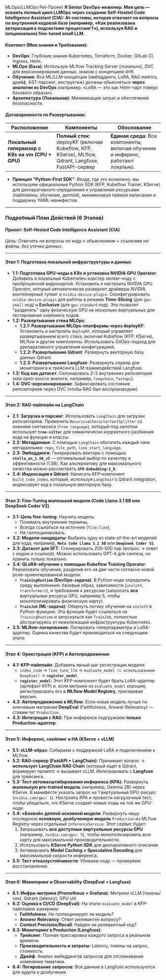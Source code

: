 MLOps/LLMOps Pet-Проект
**Я Senior DevOps-инженер. Моя цель — освоить полный цикл LLMOps через создание Self-Hosted Code Intelligence Assistant (CIA): AI-системы, которая отвечает на вопросы по внутренней кодовой базе (например, «Как реализована авторизация в подсистеме процессинг?»), используя RAG и (опционально) fine-tuned small LLM.**

#### Контекст (Мои знания и Требования):
- **DevOps**: Глубокие знания Kubernetes, Terraform, Docker, GitLab CI, Ingress, Helm.
- **MLOps (База)**: Использую MLflow Tracking Server (локально), DVC для версионирования данных, знаком с концепцией drift.
- **Обучение**: Все ML/LLM-концепции (эмбеддинги, LoRA, RAG metrics, дрейф, AST-парсинг, инструктаж) должны объясняться **через аналогии из DevOps** (например: «LoRA — это как Helm-чарт поверх базового образа»).
- **Архитектура (Локальная)**: Минимизация затрат и обеспечение безопасности.

#### Договоренности по Развертыванию:
| Расположение | Компоненты | Обоснование |
|---|---|---|
| **Локальный гипервизор с K8s на vm (CPU + GPU)** | **Полный стек**: deployKF (включая Kubeflow, KFP, KServe), MLflow, Qdrant, Langfuse, FastAPI-сервер | **Единая среда**: Все компоненты, включая обучение и инференс, работают локально. |

- **Принцип "Python-First SDK"**: Везде, где это возможно, мы используем официальные Python SDK (KFP, Kubeflow Trainer, KServe) для декларативного определения и управления ресурсами (пайплайны, обучение, деплой), минимизируя прямое написание и поддержку YAML-манифестов.

---

### Подробный План Действий (6 Этапов)

#### **Проект: Self-Hosted Code Intelligence Assistant (CIA)**
*Цель: Отвечать на вопросы по коду с объяснением + ссылками на файлы, без утечки данных.*

---

#### **Этап 1: Подготовка локальной инфраструктуры и данных**
- **1.1: Подготовка GPU-ноды в K8s и установка NVIDIA GPU Operator**: Добавить в локальный Kubernetes-кластер worker-ноду с проброшенной видеокартой. Установить и настроить NVIDIA GPU Operator, который автоматически развернет драйверы NVIDIA, контейнерный тулкит и `nvidia-device-plugin`. Сконфигурировать `nvidia-device-plugin` для работы в режиме **Time-Slicing** (для `gpu-small` нод) и **Exclusive** (для `gpu-standard` нод). Это позволит "разделить" одну физическую GPU на несколько виртуальных для тестирования скейлинга подов.
- **1.2: Развертывание стека MLOps**:
  - **1.2.1: Развертывание MLOps-платформы через deployKF**: Установить и настроить `deployKF`, который управляет развертыванием всего стека, включая Kubeflow (KFP, KServe), MLflow и другие компоненты. Использовать GitOps-подход для декларативного управления конфигурацией.
  - **1.2.2: Развертывание Qdrant**: Развернуть векторную базу данных Qdrant.
  - **1.2.3: Развертывание Langfuse**: Развернуть сервер для мониторинга и трейсинга LLM-взаимодействий Langfuse.
- **1.3: Код как датасет**: Склонировать 2–3 внутренних репозитория (или open-source аналоги, например, `langchain`, `fastapi`).
- **1.4: DVC-версионирование**: Зафиксировать состояние репозиториев через DVC (чтобы RAG был воспроизводим).

---

#### **Этап 2: RAG-пайплайн на LangChain**
- **2.1: Загрузка и парсинг**: Использовать `LangChain` для загрузки репозиториев. Применить `RecursiveCharacterTextSplitter` со знанием синтаксиса (`from_language`), который под капотом использует **`tree-sitter`** для семантически корректного разбиения кода на функции и классы.
- **2.2: Метаданные**: С помощью `LangChain` обогатить каждый чанк метаданными: `repo`, `file_path`, `line_start`, `language`.
- **2.3: Эмбеддинги**: Генерировать векторы с помощью **`stella_en_1.5B_v5`** — оптимальный выбор по качеству и эффективности (1.5B). Как альтернативу для максимального качества можно рассмотреть **`SFR-Embedding-2_R`**.
- **2.4: Индексация в Qdrant**: Написать KFP-компонент `build_code_index`, который, используя `LangChain`'s Qdrant integration, индексирует код в локальную векторную базу.

---

#### **Этап 3: Fine-Tuning маленькой модели (Code Llama 3.1 8B или DeepSeek Coder V2)**
- **3.1: Цель fine-tuning**: Научить модель:
  - Понимать внутренние термины,
  - Всегда ссылаться на источник (`file:line`),
  - Не галлюцинировать.
- **3.2: Модели-кандидаты**: Выбрать одну из state-of-the-art моделей для кода, например, **`Meta Code Llama 3.1 8B`** или **`DeepSeek Coder V2`**.
- **3.3: Датасет для SFT**: Сгенерировать 200–500 пар (вопрос → ответ с кодом и ссылкой). Можно использовать GPT-4 для синтеза, но хранить только локально.
- **3.4: QLoRA-обучение с помощью Kubeflow Training Operator**: Реализовать обучение, разделив его на две части согласно новой роле-ориентированной модели:
    - **`TrainingRuntime` (DevOps-задача)**: В Python-коде определить среду выполнения: базовый образ, зависимости (`unsloth`, `transformers`), и требования к ресурсам (запросить **все** виртуальные ресурсы GPU, например 5, чтобы монополизировать физическую карту).
    - **`TrainJob` (ML-задача)**: Обернуть логику обучения на `unsloth` в Python-функцию. Эта функция будет ссылаться на `TrainingRuntime` и запускаться как `TrainJob`, полностью абстрагируясь от нижележащей инфраструктуры Kubernetes.
- **3.5: MLflow-логирование**: Логировать гиперпараметры и LoRA-адаптер. Оценка качества будет производиться на следующем этапе.

---

#### **Этап 4: Оркестрация (KFP) и Автопродвижение**
- **4.1: KFP-пайплайн**: Добавить явный шаг регистрации модели:
  - `index_code` → `fine_tune_llm` → `evaluate_model (с использованием DeepEval)` → **`register_model`**
  - **`register_model`**: Этот KFP-компонент будет брать LoRA-адаптер (артефакт KFP) и, если метрики из `evaluate_model` хорошие, регистрировать его в **MLflow Model Registry**, присваивая версию.
- **4.2: Автопродвижение в MLflow**: Если новая модель лучше по ключевым метрикам **DeepEval** (Faithfulness, Answer Relevancy) — ставим тег `Production`.
- **4.3: Интеграция с RAG**: При инференсе подгружаем **только Production-адаптер**.

---

#### **Этап 5: Инференс, скейлинг и HA (KServe + vLLM)**
- **5.1: vLLM-образ**: Собираем с поддержкой LoRA и подключением к MLflow.
- **5.2: RAG-сервер (FastAPI + LangChain)**: Принимает вопрос → **использует LangChain RAG Chain** (который ищет в Qdrant, формирует промпт) → вызывает vLLM. Интегрировать с **Langfuse** для трейсинга.
- **5.3: Тест автомасштабирования инференса (KPA)**: Развернуть **маленькую pre-trained модель** (например, Gemma 2B) через KServe. В манифесте указать запрос на 1 виртуальный GPU-ресурс (`nvidia.com/gpu: 1`). Настроить KPA и провести нагрузочный тест, чтобы убедиться, что KServe создает новые поды на той же GPU-ноде.
- **5.4: «Боевой» деплой основной модели**: Развернуть нашу последнюю **основную, дообученную модель** `Production` из MLflow Registry через отдельный `InferenceService`. Этот сервис будет:
    1.  Запрашивать **все доступные виртуальные ресурсы GPU** (например, `nvidia.com/gpu: 5`), чтобы монополизировать всю карту для максимальной производительности.
    2.  Использовать **KServe Python SDK** для декларативного описания.
    3.  Активировать **Model Caching** и **Speculative Decoding** для максимальной скорости инференса.
- **5.5: Тест отказоустойчивости**: Убиваем ноду — проверяем восстановление.

---

#### **Этап 6: Мониторинг и Observability (DeepEval + Langfuse)**
- **6.1: Инфра-метрики (Prometheus + Grafana)**: Метрики vLLM (токены/сек), Qdrant (latency), GPU util.
- **6.2: Оценка в CI/CD (DeepEval)**: На этапе `evaluate_model` в KFP-пайплайне измеряем:
    - **Faithfulness**: Не галлюцинирует ли модель?
    - **Answer Relevancy**: Ответ релевантен вопросу?
    - **Context Precision/Recall**: Найден ли релевантный код?
- **6.3: Мониторинг в Production (Langfuse)**:
  - **Трейсинг**: Полная трассировка каждого запроса в реальном времени.
  - **Производительность и затраты**: Latency, токены на запрос, стоимость.
  - **Дрейф**: Анализ эмбеддингов запросов для отслеживания изменения тематики.
- **6.4: Логирование запросов**: Все данные в Langfuse используются для аудита и дообучения.

